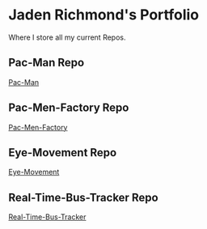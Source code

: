 # Jaden Richmond's Portfolio
Where I store all my current Repos.
## Pac-Man Repo
<a href="https://jadentrichmond.github.io/Pac-Man/"> Pac-Man </a>
## Pac-Men-Factory Repo
<a href="https://JadenTRichmond.github.io/Pac-Men-Factory/"> Pac-Men-Factory </a>
## Eye-Movement Repo
<a href="https://JadenTRichmond.github.io/Eye-Movement/"> Eye-Movement </a>
## Real-Time-Bus-Tracker Repo
<a href="https://JadenTRichmond.github.io/Real-Time-Bus-Tracke/r"> Real-Time-Bus-Tracker </a>
